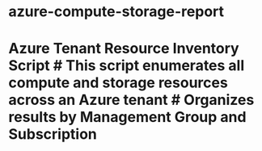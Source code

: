 # azure-compute-storage-report
# Azure Tenant Resource Inventory Script # This script enumerates all compute and storage resources across an Azure tenant # Organizes results by Management Group and Subscription
